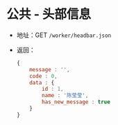 公共 - 头部信息
===

- 地址：GET `/worker/headbar.json`
	
- 返回：

	```js
	{
		message : '',
		code : 0,
		data : {
			id : 1,
			name : '陈莹莹',
			has_new_message : true
		}
	}
	```